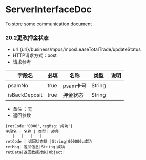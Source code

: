 # ServerInterfaceDoc
To store some communication document



### 20.2更改押金状态
- url:{url}/business/mpos/mposLeaseTotalTrade/updateStatus
- HTTP请求方式：post
- 请求参考



 字段名 | 必填 | 名称 | 类型| 说明|
---|---|---|---|---|
psamNo | true |psam卡号|String|
isBackDeposit| true|押金状态|String

  - 备注 ：无
  - 返回参数
  
```
{retCode:'0000',regMsg:'成功'}
字段名 | 名称 | 类型| 说明|
---|---|---|---|
retCode | 返回状态码 |String|000000:成功
retMsg| 返回信息|String|成功
retData|返回数据对象|Object|
